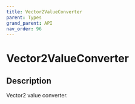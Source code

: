 ```yaml
---
title: Vector2ValueConverter
parent: Types
grand_parent: API
nav_order: 96
---
```


# Vector2ValueConverter

## Description

Vector2 value converter.
